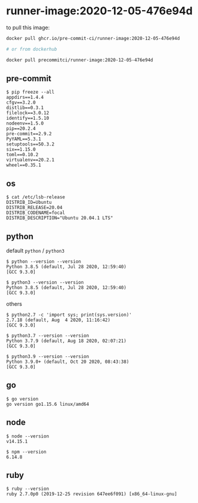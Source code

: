 runner-image:2020-12-05-476e94d
===============================

to pull this image:

```bash
docker pull ghcr.io/pre-commit-ci/runner-image:2020-12-05-476e94d

# or from dockerhub

docker pull precommitci/runner-image:2020-12-05-476e94d
```

## pre-commit

```console
$ pip freeze --all
appdirs==1.4.4
cfgv==3.2.0
distlib==0.3.1
filelock==3.0.12
identify==1.5.10
nodeenv==1.5.0
pip==20.2.4
pre-commit==2.9.2
PyYAML==5.3.1
setuptools==50.3.2
six==1.15.0
toml==0.10.2
virtualenv==20.2.1
wheel==0.35.1
```

## os

```console
$ cat /etc/lsb-release
DISTRIB_ID=Ubuntu
DISTRIB_RELEASE=20.04
DISTRIB_CODENAME=focal
DISTRIB_DESCRIPTION="Ubuntu 20.04.1 LTS"
```

## python

default `python` / `python3`

```console
$ python --version --version
Python 3.8.5 (default, Jul 28 2020, 12:59:40)
[GCC 9.3.0]

$ python3 --version --version
Python 3.8.5 (default, Jul 28 2020, 12:59:40)
[GCC 9.3.0]
```

others

```console
$ python2.7 -c 'import sys; print(sys.version)'
2.7.18 (default, Aug  4 2020, 11:16:42)
[GCC 9.3.0]

$ python3.7 --version --version
Python 3.7.9 (default, Aug 18 2020, 02:07:21)
[GCC 9.3.0]

$ python3.9 --version --version
Python 3.9.0+ (default, Oct 20 2020, 08:43:38)
[GCC 9.3.0]
```

## go

```console
$ go version
go version go1.15.6 linux/amd64
```

## node

```console
$ node --version
v14.15.1

$ npm --version
6.14.8
```

## ruby

```console
$ ruby --version
ruby 2.7.0p0 (2019-12-25 revision 647ee6f091) [x86_64-linux-gnu]
```
